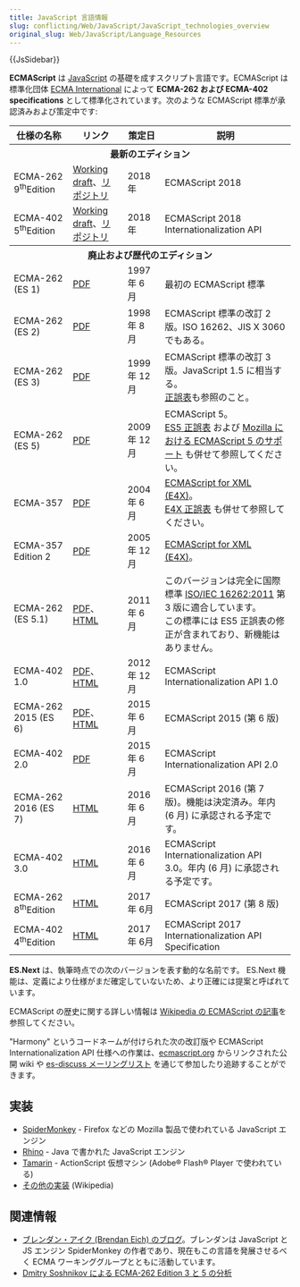 ```yaml
---
title: JavaScript 言語情報
slug: conflicting/Web/JavaScript/JavaScript_technologies_overview
original_slug: Web/JavaScript/Language_Resources
---
```

{{JsSidebar}}

**ECMAScript** は [JavaScript](/ja/docs/JavaScript) の基礎を成すスクリプト言語です。ECMAScript は標準化団体 [ECMA International](http://www.ecma-international.org/) によって **ECMA-262 および ECMA-402 specifications** として標準化されています。次のような ECMAScript 標準が承認済みおよび策定中です:

<table class="standard-table">
  <thead>
    <tr>
      <th>仕様の名称</th>
      <th>リンク</th>
      <th>策定日</th>
      <th>説明</th>
    </tr>
  </thead>
  <tbody>
    <tr>
      <th colspan="4">最新のエディション</th>
    </tr>
    <tr>
      <td>ECMA-262 9<sup>th</sup>Edition</td>
      <td>
        <a href="http://tc39.github.io/ecma262/">Working draft</a>、<a
          href="https://github.com/tc39/ecma262"
          >リポジトリ</a
        >
      </td>
      <td>2018 年</td>
      <td>ECMAScript 2018</td>
    </tr>
    <tr>
      <td>ECMA-402 5<sup>th</sup>Edition</td>
      <td>
        <a href="http://tc39.github.io/ecma402/">Working draft</a>、<a
          href="https://github.com/tc39/ecma402"
          >リポジトリ</a
        >
      </td>
      <td>2018 年</td>
      <td>ECMAScript 2018 Internationalization API</td>
    </tr>
    <tr>
      <th colspan="4">廃止および歴代のエディション</th>
    </tr>
    <tr>
      <td>ECMA-262 (ES 1)</td>
      <td>
        <a
          href="http://www.ecma-international.org/publications/files/ECMA-ST-ARCH/ECMA-262,%201st%20edition,%20June%201997.pdf"
          >PDF</a
        >
      </td>
      <td>1997 年 6 月</td>
      <td>最初の ECMAScript 標準</td>
    </tr>
    <tr>
      <td>ECMA-262 (ES 2)</td>
      <td>
        <a
          href="http://www.ecma-international.org/publications/files/ECMA-ST-ARCH/ECMA-262,%202nd%20edition,%20August%201998.pdf"
          >PDF</a
        >
      </td>
      <td>1998 年 8 月</td>
      <td>ECMAScript 標準の改訂 2 版。ISO 16262、JIS X 3060 でもある。</td>
    </tr>
    <tr>
      <td>ECMA-262 (ES 3)</td>
      <td>
        <a
          href="http://www.ecma-international.org/publications/files/ECMA-ST-ARCH/ECMA-262,%203rd%20edition,%20December%201999.pdf"
          >PDF</a
        >
      </td>
      <td>1999 年 12 月</td>
      <td>
        ECMAScript 標準の改訂 3 版。JavaScript 1.5 に相当する。<br /><a
          href="http://www.mozilla.org/js/language/E262-3-errata.html"
          >正誤表</a
        >も参照のこと。
      </td>
    </tr>
    <tr>
      <td>ECMA-262 (ES 5)</td>
      <td>
        <a
          href="http://www.ecma-international.org/publications/files/ECMA-ST-ARCH/ECMA-262%205th%20edition%20December%202009.pdf"
          >PDF</a
        >
      </td>
      <td>2009 年 12 月</td>
      <td>
        ECMAScript 5。<br /><a
          href="http://wiki.ecmascript.org/doku.php?id=es3.1:es3.1_proposal_working_draft"
          >ES5 正誤表</a
        >
        および
        <a
          href="/ja/docs/JavaScript/ECMAScript_5_support_in_Mozilla"
          title="JavaScript/ECMAScript 5 support in Mozilla"
          >Mozilla における ECMAScript 5 のサポート</a
        >
        も併せて参照してください。
      </td>
    </tr>
    <tr>
      <td>ECMA-357</td>
      <td>
        <a
          href="http://www.ecma-international.org/publications/files/ECMA-ST-WITHDRAWN/ECMA-357,%201st%20edition,%20June%202004.pdf"
          >PDF</a
        >
      </td>
      <td>2004 年 6 月</td>
      <td>
        <a href="/ja/docs/E4X" title="E4X">ECMAScript for XML (E4X)</a
        >。<br /><a
          class="link-https"
          href="https://bugzilla.mozilla.org/attachment.cgi?id=169406"
          >E4X 正誤表</a
        >
        も併せて参照してください。
      </td>
    </tr>
    <tr>
      <td>ECMA-357 Edition 2</td>
      <td>
        <a
          href="http://www.ecma-international.org/publications/files/ECMA-ST/Ecma-357.pdf"
          >PDF</a
        >
      </td>
      <td>2005 年 12 月</td>
      <td><a href="/ja/docs/E4X" title="E4X">ECMAScript for XML (E4X)</a>。</td>
    </tr>
    <tr>
      <td>ECMA-262 (ES 5.1)</td>
      <td>
        <a href="http://www.ecma-international.org/ecma-262/5.1/Ecma-262.pdf"
          >PDF</a
        >、<a href="http://www.ecma-international.org/ecma-262/5.1/">HTML</a>
      </td>
      <td>2011 年 6 月</td>
      <td>
        このバージョンは完全に国際標準
        <a
          href="http://www.iso.org/iso/iso_catalogue/catalogue_tc/catalogue_detail.htm?csnumber=55755"
          >ISO/IEC 16262:2011</a
        >
        第 3 版に適合しています。<br />この標準には ES5
        正誤表の修正が含まれており、新機能はありません。
      </td>
    </tr>
    <tr>
      <td>ECMA-402 1.0</td>
      <td>
        <a href="http://ecma-international.org/ecma-402/1.0/ECMA-402.pdf">PDF</a
        >、<a href="http://ecma-international.org/ecma-402/1.0/index.html"
          >HTML</a
        >
      </td>
      <td>2012 年 12 月</td>
      <td>ECMAScript Internationalization API 1.0</td>
    </tr>
    <tr>
      <td>ECMA-262 2015 (ES 6)</td>
      <td>
        <a
          href="http://www.ecma-international.org/publications/files/ECMA-ST/Ecma-262.pdf"
          >PDF</a
        >、<a href="http://www.ecma-international.org/ecma-262/6.0/index.html"
          >HTML</a
        >
      </td>
      <td>2015 年 6 月</td>
      <td>ECMAScript 2015 (第 6 版)</td>
    </tr>
    <tr>
      <td>ECMA-402 2.0</td>
      <td>
        <a href="http://www.ecma-international.org/ecma-402/2.0/ECMA-402.pdf"
          >PDF</a
        >
      </td>
      <td>2015 年 6 月</td>
      <td>ECMAScript Internationalization API 2.0</td>
    </tr>
    <tr>
      <td>ECMA-262 2016 (ES 7)</td>
      <td><a href="http://tc39.github.io/ecma262/2016/">HTML</a></td>
      <td>2016 年 6 月</td>
      <td>
        ECMAScript 2016 (第 7 版)。機能は決定済み。年内 (6 月)
        に承認される予定です。
      </td>
    </tr>
    <tr>
      <td>ECMA-402 3.0</td>
      <td><a href="http://tc39.github.io/ecma402/2016/">HTML</a></td>
      <td>2016 年 6 月</td>
      <td>
        ECMAScript Internationalization API 3.0。年内 (6 月)
        に承認される予定です。
      </td>
    </tr>
    <tr>
      <td>ECMA-262 8<sup>th</sup>Edition</td>
      <td>
        <a href="https://www.ecma-international.org/ecma-262/8.0/">HTML</a>
      </td>
      <td>2017年 6月</td>
      <td>ECMAScript 2017 (第 8 版)</td>
    </tr>
    <tr>
      <td>ECMA-402 4<sup>th</sup>Edition</td>
      <td>
        <a href="https://www.ecma-international.org/ecma-402/4.0/">HTML</a>
      </td>
      <td>2017年 6月</td>
      <td>ECMAScript 2017 Internationalization API Specification</td>
    </tr>
  </tbody>
</table>

**ES.Next** は、執筆時点での次のバージョンを表す動的な名前です。 ES.Next 機能は、定義により仕様がまだ確定していないため、より正確には提案と呼ばれています。

ECMAScript の歴史に関する詳しい情報は [Wikipedia の ECMAScript の記事](http://en.wikipedia.org/wiki/ECMAScript)を参照してください。

"Harmony" というコードネームが付けられた次の改訂版や ECMAScript Internationalization API 仕様への作業は、[ecmascript.org](http://www.ecmascript.org/community.php) からリンクされた公開 wiki や [es-discuss メーリングリスト](https://mail.mozilla.org/listinfo/es-discuss) を通じて参加したり追跡することができます。

## 実装

- [SpiderMonkey](/ja/docs/SpiderMonkey) - Firefox などの Mozilla 製品で使われている JavaScript エンジン
- [Rhino](/ja/docs/Rhino) - Java で書かれた JavaScript エンジン
- [Tamarin](/ja/docs/Tamarin) - ActionScript 仮想マシン (Adobe® Flash® Player で使われている)
- [その他の実装](http://en.wikipedia.org/wiki/List_of_ECMAScript_engines) (Wikipedia)

## 関連情報

- [ブレンダン・アイク (Brendan Eich) のブログ](http://brendaneich.com/)。ブレンダンは JavaScript と JS エンジン SpiderMonkey の作者であり、現在もこの言語を発展させるべく ECMA ワーキンググループとともに活動しています。
- [Dmitry Soshnikov による ECMA-262 Edition 3 と 5 の分析](http://dmitrysoshnikov.com/)
